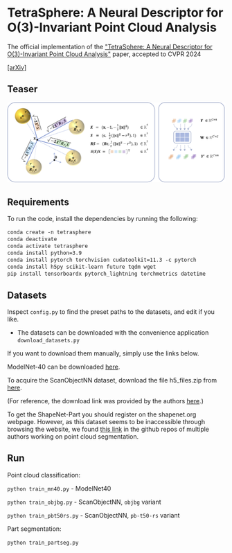 # TetraSphere: A Neural Descriptor for O(3)-Invariant Point Cloud Analysis

The official implementation of the ["TetraSphere: A Neural Descriptor for O(3)-Invariant Point Cloud Analysis"](https://arxiv.org/abs/2211.14456) paper, accepted to CVPR 2024

[[arXiv]](https://arxiv.org/abs/2211.14456) 


## Teaser

![TetraSphere](misc/teaser.png)


## Requirements
To run the code, install the dependencies by running the following:

```
conda create -n tetrasphere
conda deactivate
conda activate tetrasphere
conda install python=3.9
conda install pytorch torchvision cudatoolkit=11.3 -c pytorch
conda install h5py scikit-learn future tqdm wget
pip install tensorboardx pytorch_lightning torchmetrics datetime
```


## Datasets

Inspect `config.py` to find the preset paths to the datasets, and edit if you like.

- The datasets can be downloaded with the convenience application `download_datasets.py`

If you want to download them manually, simply use the links below.

ModelNet-40 can be downloaded [here](https://shapenet.cs.stanford.edu/media/modelnet40_ply_hdf5_2048.zip).

To acquire the ScanObjectNN dataset, download the file h5_files.zip from [here](http://hkust-vgd.github.io/scanobjectnn/h5_files.zip). 

(For reference, the download link was provided by the authors [here](https://github.com/hkust-vgd/scanobjectnn/issues/31).)

To get the ShapeNet-Part you should register on the shapenet.org webpage.
However, as this dataset seems to be inaccessible through browsing the website, we found [this link](https://shapenet.cs.stanford.edu/media/shapenet_part_seg_hdf5_data.zip) in the github repos of multiple authors working on point cloud segmentation.




## Run

Point cloud classification:

`python train_mn40.py` - ModelNet40

`python train_objbg.py` - ScanObjectNN, `objbg` variant

`python train_pbt50rs.py` - ScanObjectNN, `pb-t50-rs` variant

Part segmentation:

`python train_partseg.py`

 


